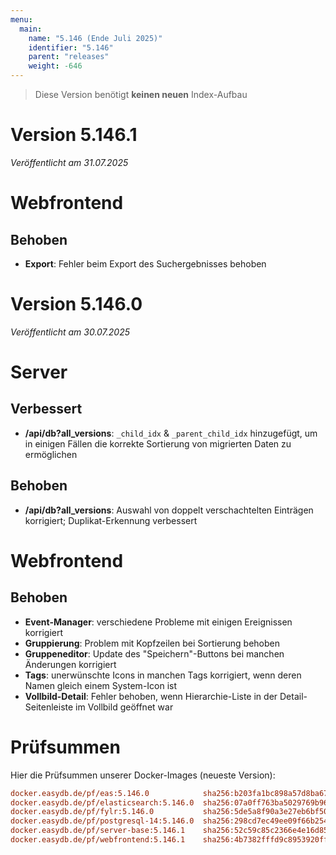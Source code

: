 ```yaml
---
menu:
  main:
    name: "5.146 (Ende Juli 2025)"
    identifier: "5.146"
    parent: "releases"
    weight: -646
---
```


> Diese Version benötigt **keinen neuen** Index-Aufbau

# Version 5.146.1

*Veröffentlicht am 31.07.2025*

# Webfrontend

## Behoben

* **Export**: Fehler beim Export des Suchergebnisses behoben

# Version 5.146.0

*Veröffentlicht am 30.07.2025*


# Server

## Verbessert

* **/api/db?all_versions**: `_child_idx` & `_parent_child_idx` hinzugefügt, um in einigen Fällen die korrekte Sortierung von migrierten Daten zu ermöglichen

## Behoben

* **/api/db?all_versions**: Auswahl von doppelt verschachtelten Einträgen korrigiert; Duplikat-Erkennung verbessert

# Webfrontend

## Behoben

* **Event-Manager**: verschiedene Probleme mit einigen Ereignissen korrigiert
* **Gruppierung**: Problem mit Kopfzeilen bei Sortierung behoben
* **Gruppeneditor**: Update des "Speichern"-Buttons bei manchen Änderungen korrigiert
* **Tags**: unerwünschte Icons in manchen Tags korrigiert, wenn deren Namen gleich einem System-Icon ist
* **Vollbild-Detail**: Fehler behoben, wenn Hierarchie-Liste in der Detail-Seitenleiste im Vollbild geöffnet war

# Prüfsummen

Hier die Prüfsummen unserer Docker-Images (neueste Version):

```ini
docker.easydb.de/pf/eas:5.146.0            sha256:b203fa1bc898a57d8ba67e4b1f82593d4bbdc53241f0024925734e55bc5ddfad
docker.easydb.de/pf/elasticsearch:5.146.0  sha256:07a0ff763ba5029769b9686dce16a8830e3510ef37202584b94270d91273b67a
docker.easydb.de/pf/fylr:5.146.0           sha256:5de5a8f90a3e27eb6bf506b44b5b17ff7dcd2903d9697fdb723aca4f9f052710
docker.easydb.de/pf/postgresql-14:5.146.0  sha256:298cd7ec49ee09f66b254cae39504cdbed5ddeec5e889c0ddb3785ddea9f2d1a
docker.easydb.de/pf/server-base:5.146.1    sha256:52c59c85c2366e4e16d85a94086021815132de26cddecf60fbb34eb9e14ab35d
docker.easydb.de/pf/webfrontend:5.146.1    sha256:4b7382fffd9c8953920ff092baf9b6bd4e4f58c81dd36c7e78a90055e66e0988
```
